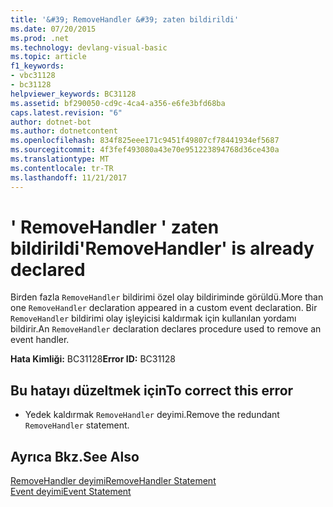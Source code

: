```yaml
---
title: '&#39; RemoveHandler &#39; zaten bildirildi'
ms.date: 07/20/2015
ms.prod: .net
ms.technology: devlang-visual-basic
ms.topic: article
f1_keywords:
- vbc31128
- bc31128
helpviewer_keywords: BC31128
ms.assetid: bf290050-cd9c-4ca4-a356-e6fe3bfd68ba
caps.latest.revision: "6"
author: dotnet-bot
ms.author: dotnetcontent
ms.openlocfilehash: 834f825eee171c9451f49807cf78441934ef5687
ms.sourcegitcommit: 4f3fef493080a43e70e951223894768d36ce430a
ms.translationtype: MT
ms.contentlocale: tr-TR
ms.lasthandoff: 11/21/2017
---
```

# <a name="39removehandler39-is-already-declared"></a><span data-ttu-id="b3c7e-102">&#39; RemoveHandler &#39; zaten bildirildi</span><span class="sxs-lookup"><span data-stu-id="b3c7e-102">&#39;RemoveHandler&#39; is already declared</span></span>
<span data-ttu-id="b3c7e-103">Birden fazla `RemoveHandler` bildirimi özel olay bildiriminde görüldü.</span><span class="sxs-lookup"><span data-stu-id="b3c7e-103">More than one `RemoveHandler` declaration appeared in a custom event declaration.</span></span> <span data-ttu-id="b3c7e-104">Bir `RemoveHandler` bildirimi olay işleyicisi kaldırmak için kullanılan yordamı bildirir.</span><span class="sxs-lookup"><span data-stu-id="b3c7e-104">An `RemoveHandler` declaration declares procedure used to remove an event handler.</span></span>  
  
 <span data-ttu-id="b3c7e-105">**Hata Kimliği:** BC31128</span><span class="sxs-lookup"><span data-stu-id="b3c7e-105">**Error ID:** BC31128</span></span>  
  
## <a name="to-correct-this-error"></a><span data-ttu-id="b3c7e-106">Bu hatayı düzeltmek için</span><span class="sxs-lookup"><span data-stu-id="b3c7e-106">To correct this error</span></span>  
  
-   <span data-ttu-id="b3c7e-107">Yedek kaldırmak `RemoveHandler` deyimi.</span><span class="sxs-lookup"><span data-stu-id="b3c7e-107">Remove the redundant `RemoveHandler` statement.</span></span>  
  
## <a name="see-also"></a><span data-ttu-id="b3c7e-108">Ayrıca Bkz.</span><span class="sxs-lookup"><span data-stu-id="b3c7e-108">See Also</span></span>  
 [<span data-ttu-id="b3c7e-109">RemoveHandler deyimi</span><span class="sxs-lookup"><span data-stu-id="b3c7e-109">RemoveHandler Statement</span></span>](../../visual-basic/language-reference/statements/removehandler-statement.md)  
 [<span data-ttu-id="b3c7e-110">Event deyimi</span><span class="sxs-lookup"><span data-stu-id="b3c7e-110">Event Statement</span></span>](../../visual-basic/language-reference/statements/event-statement.md)
